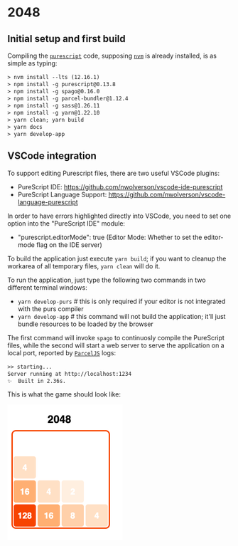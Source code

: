 # 2048

## Initial setup and first build

Compiling the [`purescript`](http://www.purescript.org) code, supposing [`nvm`](http://nvm.sh) is already installed, is as simple as typing:

    > nvm install --lts (12.16.1)
    > npm install -g purescript@0.13.8
    > npm install -g spago@0.16.0
    > npm install -g parcel-bundler@1.12.4
    > npm install -g sass@1.26.11
    > npm install -g yarn@1.22.10
    > yarn clean; yarn build
    > yarn docs
    > yarn develop-app


## VSCode integration

To support editing Purescript files, there are two useful VSCode plugins:
- PureScript IDE: https://github.com/nwolverson/vscode-ide-purescript
- PureScript Language Support: https://github.com/nwolverson/vscode-language-purescript

In order to have errors highlighted directly into VSCode, you need to set one option into the "PureScript IDE" module:
- "purescript.editorMode": true (Editor Mode: Whether to set the editor-mode flag on the IDE server)

To build the application just execute `yarn build`; if you want to cleanup the workarea of all temporary files, `yarn clean` will do it.

To run the application, just type the following two commands in two different terminal windows:
- `yarn develop-purs`   # this is only required if your editor is not integrated with the purs compiler
- `yarn develop-app`    # this command will not build the application; it'll just bundle resources to be loaded by the browser

The first command will invoke `spago` to continuosly compile the PureScript files, while the second will start a web server to serve the application on a local port, reported by [`ParcelJS`]() logs:

    >> starting...
    Server running at http://localhost:1234 
    ✨  Built in 2.36s.

This is what the game should look like:

![screenshot](./screenshot.png "Screenshot")